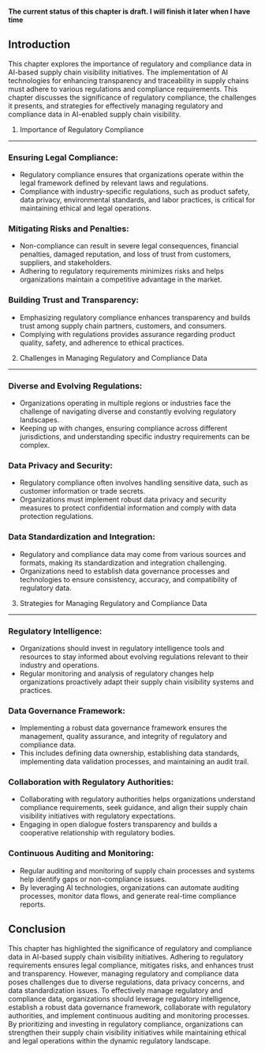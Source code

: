 **The current status of this chapter is draft. I will finish it later when I have time**

Introduction
------------

This chapter explores the importance of regulatory and compliance data in AI-based supply chain visibility initiatives. The implementation of AI technologies for enhancing transparency and traceability in supply chains must adhere to various regulations and compliance requirements. This chapter discusses the significance of regulatory compliance, the challenges it presents, and strategies for effectively managing regulatory and compliance data in AI-enabled supply chain visibility.

1. Importance of Regulatory Compliance
--------------------------------------

### Ensuring Legal Compliance:

* Regulatory compliance ensures that organizations operate within the legal framework defined by relevant laws and regulations.
* Compliance with industry-specific regulations, such as product safety, data privacy, environmental standards, and labor practices, is critical for maintaining ethical and legal operations.

### Mitigating Risks and Penalties:

* Non-compliance can result in severe legal consequences, financial penalties, damaged reputation, and loss of trust from customers, suppliers, and stakeholders.
* Adhering to regulatory requirements minimizes risks and helps organizations maintain a competitive advantage in the market.

### Building Trust and Transparency:

* Emphasizing regulatory compliance enhances transparency and builds trust among supply chain partners, customers, and consumers.
* Complying with regulations provides assurance regarding product quality, safety, and adherence to ethical practices.

2. Challenges in Managing Regulatory and Compliance Data
--------------------------------------------------------

### Diverse and Evolving Regulations:

* Organizations operating in multiple regions or industries face the challenge of navigating diverse and constantly evolving regulatory landscapes.
* Keeping up with changes, ensuring compliance across different jurisdictions, and understanding specific industry requirements can be complex.

### Data Privacy and Security:

* Regulatory compliance often involves handling sensitive data, such as customer information or trade secrets.
* Organizations must implement robust data privacy and security measures to protect confidential information and comply with data protection regulations.

### Data Standardization and Integration:

* Regulatory and compliance data may come from various sources and formats, making its standardization and integration challenging.
* Organizations need to establish data governance processes and technologies to ensure consistency, accuracy, and compatibility of regulatory data.

3. Strategies for Managing Regulatory and Compliance Data
---------------------------------------------------------

### Regulatory Intelligence:

* Organizations should invest in regulatory intelligence tools and resources to stay informed about evolving regulations relevant to their industry and operations.
* Regular monitoring and analysis of regulatory changes help organizations proactively adapt their supply chain visibility systems and practices.

### Data Governance Framework:

* Implementing a robust data governance framework ensures the management, quality assurance, and integrity of regulatory and compliance data.
* This includes defining data ownership, establishing data standards, implementing data validation processes, and maintaining an audit trail.

### Collaboration with Regulatory Authorities:

* Collaborating with regulatory authorities helps organizations understand compliance requirements, seek guidance, and align their supply chain visibility initiatives with regulatory expectations.
* Engaging in open dialogue fosters transparency and builds a cooperative relationship with regulatory bodies.

### Continuous Auditing and Monitoring:

* Regular auditing and monitoring of supply chain processes and systems help identify gaps or non-compliance issues.
* By leveraging AI technologies, organizations can automate auditing processes, monitor data flows, and generate real-time compliance reports.

Conclusion
----------

This chapter has highlighted the significance of regulatory and compliance data in AI-based supply chain visibility initiatives. Adhering to regulatory requirements ensures legal compliance, mitigates risks, and enhances trust and transparency. However, managing regulatory and compliance data poses challenges due to diverse regulations, data privacy concerns, and data standardization issues. To effectively manage regulatory and compliance data, organizations should leverage regulatory intelligence, establish a robust data governance framework, collaborate with regulatory authorities, and implement continuous auditing and monitoring processes. By prioritizing and investing in regulatory compliance, organizations can strengthen their supply chain visibility initiatives while maintaining ethical and legal operations within the dynamic regulatory landscape.
